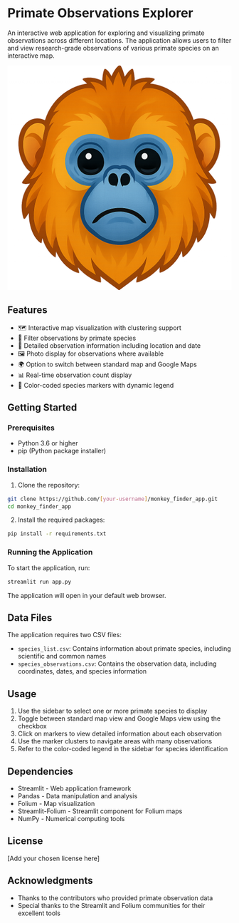 # Primate Observations Explorer

An interactive web application for exploring and visualizing primate observations across different locations. The application allows users to filter and view research-grade observations of various primate species on an interactive map.

![Golden Monkey Logo](20250530_1246_Golden%20Monkey%20Logo_simple_compose_01jwfr4j0hfe3a5ffebeey2s3h.png)

## Features

- 🗺️ Interactive map visualization with clustering support
- 🐒 Filter observations by primate species
- 📍 Detailed observation information including location and date
- 🖼️ Photo display for observations where available
- 🌍 Option to switch between standard map and Google Maps
- 📊 Real-time observation count display
- 🎨 Color-coded species markers with dynamic legend

## Getting Started

### Prerequisites

- Python 3.6 or higher
- pip (Python package installer)

### Installation

1. Clone the repository:
```bash
git clone https://github.com/[your-username]/monkey_finder_app.git
cd monkey_finder_app
```

2. Install the required packages:
```bash
pip install -r requirements.txt
```

### Running the Application

To start the application, run:
```bash
streamlit run app.py
```

The application will open in your default web browser.

## Data Files

The application requires two CSV files:

- `species_list.csv`: Contains information about primate species, including scientific and common names
- `species_observations.csv`: Contains the observation data, including coordinates, dates, and species information

## Usage

1. Use the sidebar to select one or more primate species to display
2. Toggle between standard map view and Google Maps view using the checkbox
3. Click on markers to view detailed information about each observation
4. Use the marker clusters to navigate areas with many observations
5. Refer to the color-coded legend in the sidebar for species identification

## Dependencies

- Streamlit - Web application framework
- Pandas - Data manipulation and analysis
- Folium - Map visualization
- Streamlit-Folium - Streamlit component for Folium maps
- NumPy - Numerical computing tools

## License

[Add your chosen license here]

## Acknowledgments

- Thanks to the contributors who provided primate observation data
- Special thanks to the Streamlit and Folium communities for their excellent tools
